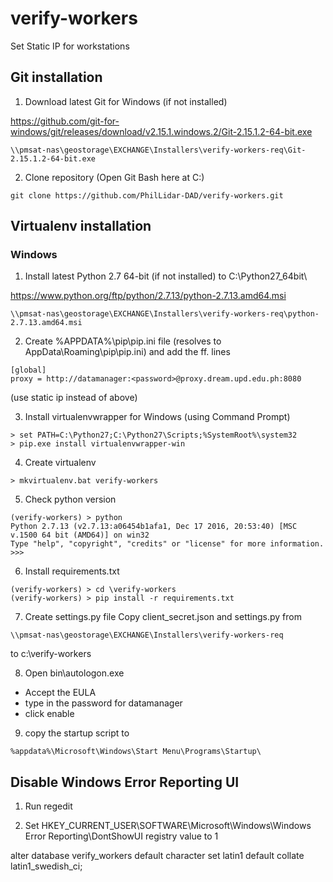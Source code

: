 # verify-workers

Set Static IP for workstations

## Git installation

1. Download latest Git for Windows (if not installed)

https://github.com/git-for-windows/git/releases/download/v2.15.1.windows.2/Git-2.15.1.2-64-bit.exe


```\\pmsat-nas\geostorage\EXCHANGE\Installers\verify-workers-req\Git-2.15.1.2-64-bit.exe```

2. Clone repository (Open Git Bash here at C:\)

```
git clone https://github.com/PhilLidar-DAD/verify-workers.git
```

## Virtualenv installation

### Windows

1. Install latest Python 2.7 64-bit (if not installed) to C:\Python27_64bit\

https://www.python.org/ftp/python/2.7.13/python-2.7.13.amd64.msi


```\\pmsat-nas\geostorage\EXCHANGE\Installers\verify-workers-req\python-2.7.13.amd64.msi```

2. Create %APPDATA%\pip\pip.ini file (resolves to AppData\Roaming\pip\pip.ini) and add the ff. lines

```
[global]
proxy = http://datamanager:<password>@proxy.dream.upd.edu.ph:8080
```
(use static ip instead of above)

3. Install virtualenvwrapper for Windows (using Command Prompt)

```
> set PATH=C:\Python27;C:\Python27\Scripts;%SystemRoot%\system32
> pip.exe install virtualenvwrapper-win
```

4. Create virtualenv

```
> mkvirtualenv.bat verify-workers
```

5. Check python version
```
(verify-workers) > python
Python 2.7.13 (v2.7.13:a06454b1afa1, Dec 17 2016, 20:53:40) [MSC v.1500 64 bit (AMD64)] on win32
Type "help", "copyright", "credits" or "license" for more information.
>>>
```

6. Install requirements.txt

```
(verify-workers) > cd \verify-workers
(verify-workers) > pip install -r requirements.txt
```

7. Create settings.py file
Copy client_secret.json and settings.py from 
```
\\pmsat-nas\geostorage\EXCHANGE\Installers\verify-workers-req
```

to c:\verify-workers

8. Open bin\autologon.exe
- Accept the EULA
- type in the password for datamanager
- click enable

9. copy the startup script to 
```
%appdata%\Microsoft\Windows\Start Menu\Programs\Startup\
```

## Disable Windows Error Reporting UI

1. Run regedit

2. Set HKEY_CURRENT_USER\SOFTWARE\Microsoft\Windows\Windows Error Reporting\DontShowUI registry value to 1


alter database verify_workers default character set latin1 default collate latin1_swedish_ci;
